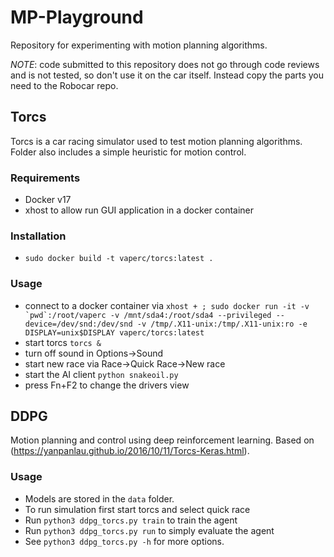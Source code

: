 # MP-Playground
Repository for experimenting with motion planning algorithms.

*NOTE*: code submitted to this repository does not go through code reviews and is not tested, so don't use it on the car itself. Instead copy the parts you need to the Robocar repo.


## Torcs
Torcs is a car racing simulator used to test motion planning algorithms. Folder also includes a simple heuristic for motion control.

### Requirements
 * Docker v17
 * xhost to allow run GUI application in a docker container

### Installation
 * `sudo docker build -t vaperc/torcs:latest .`

### Usage
 * connect to a docker container via ```xhost + ; sudo docker run -it -v `pwd`:/root/vaperc -v /mnt/sda4:/root/sda4 --privileged --device=/dev/snd:/dev/snd -v /tmp/.X11-unix:/tmp/.X11-unix:ro -e DISPLAY=unix$DISPLAY vaperc/torcs:latest```
 * start torcs `torcs &`
 * turn off sound in Options->Sound
 * start new race via Race->Quick Race->New race
 * start the AI client `python snakeoil.py`
 * press Fn+F2 to change the drivers view


## DDPG

Motion planning and control using deep reinforcement learning. Based on (https://yanpanlau.github.io/2016/10/11/Torcs-Keras.html).

### Usage
  * Models are stored in the `data` folder.
  * To run simulation first start torcs and select quick race
  * Run `python3 ddpg_torcs.py train` to train the agent
  * Run `python3 ddpg_torcs.py run` to simply evaluate the agent
  * See `python3 ddpg_torcs.py -h` for more options. 

